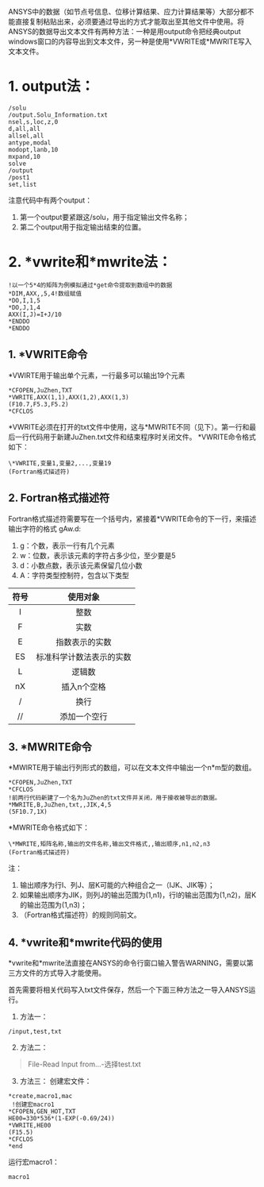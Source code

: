 ANSYS中的数据（如节点号信息、位移计算结果、应力计算结果等）大部分都不能直接复制粘贴出来，必须要通过导出的方式才能取出至其他文件中使用。将ANSYS的数据导出文本文件有两种方法：一种是用output命令把经典output windows窗口的内容导出到文本文件，另一种是使用\*VWRITE或\*MWRITE写入文本文件。
# 1. output法：
```
/solu
/output.Solu_Information.txt
nsel,s,loc,z,0
d,all,all
allsel,all
antype,modal
modopt,lanb,10
mxpand,10
solve
/output
/post1
set,list
```
注意代码中有两个output：
1. 第一个output要紧跟这/solu，用于指定输出文件名称；
2. 第二个output用于指定输出结束的位置。


# 2. \*vwrite和\*mwrite法：
```
!以一个5*4的矩阵为例模拟通过*get命令提取到数组中的数据
*DIM,AXX,,5,4!数组赋值
*DO,I,1,5
*DO,J,1,4
AXX(I,J)=I+J/10
*ENDDO
*ENDDO
```
## 1. \*VWRITE命令
\*VWIRTE用于输出单个元素，一行最多可以输出19个元素
```
*CFOPEN,JuZhen,TXT
*VWRITE,AXX(1,1),AXX(1,2),AXX(1,3)
(F10.7,F5.3,F5.2)
*CFCLOS
```
\*VWRITE必须在打开的txt文件中使用，这与\*MWRITE不同（见下）。第一行和最后一行代码用于新建JuZhen.txt文件和结束程序时关闭文件。
\*VWRITE命令格式如下：
```
\*VWRITE,变量1,变量2,...,变量19
(Fortran格式描述符)
```
## 2. Fortran格式描述符
Fortran格式描述符需要写在一个括号内，紧接着\*VWRITE命令的下一行，来描述输出字符的格式
gAw.d:
1. g：个数，表示一行有几个元素
2. w：位数，表示该元素的字符占多少位，至少要是5
3. d：小数点数，表示该元素保留几位小数
4. A：字符类型控制符，包含以下类型

|符号 | 使用对象|
|:---: | :---:|
|I | 整数|
|F | 实数|
|E | 指数表示的实数|
|ES | 标准科学计数法表示的实数|
|L | 逻辑数|
|nX | 插入n个空格|
|/ |换行|
|// |添加一个空行|

## 3. \*MWRITE命令
\*MWIRTE用于输出行列形式的数组，可以在文本文件中输出一个n\*m型的数组。
```
*CFOPEN,JuZhen,TXT
*CFCLOS
!前两行代码新建了一个名为JuZhen的txt文件并关闭，用于接收被导出的数据。
*MWRITE,B,JuZhen,txt,,JIK,4,5
(5F10.7,1X)
```
\*MWRITE命令格式如下：
```
\*MWRITE,矩阵名称,输出的文件名称,输出文件格式,,输出顺序,n1,n2,n3
(Fortran格式描述符)
```
注：
1. 输出顺序为行I、列J、层K可能的六种组合之一（IJK、JIK等）；
2. 如果输出顺序为JIK，则列J的输出范围为(1,n1)，行I的输出范围为(1,n2)，层K的输出范围为(1,n3)；
3. （Fortran格式描述符）的规则同前文。
## 4. \*vwrite和\*mwrite代码的使用
\*vwrite和\*mwrite法直接在ANSYS的命令行窗口输入警告WARNING，需要以第三方文件的方式导入才能使用。

首先需要将相关代码写入txt文件保存，然后一个下面三种方法之一导入ANSYS运行。
1. 方法一：
```
/input,test,txt
```
2. 方法二：
>File-Read Input from...-选择test.txt
3. 方法三：
创建宏文件：
```
*create,macro1,mac
 !创建宏macro1
*CFOPEN,GEN_HOT,TXT
HE00=330*536*(1-EXP(-0.69/24)) 
*VWRITE,HE00
(F15.5)
*CFCLOS
*end
```
运行宏macro1：
```
macro1
```

